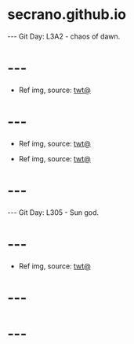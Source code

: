 # secrano.github.io

--- Git Day: L3A2 - chaos of dawn.

# ---

- Ref img, source: [twt@](https://x.com/corpseJ2/status/1984213699301872055)

# ---

- Ref img, source: [twt@](https://x.com/uri11_27/status/1984108271838634455)

- Ref img, source: [twt@](https://x.com/sevenotsu/status/1984147842118905902)

# ---

--- Git Day: L305 - Sun god.

# --- 

- Ref img, source: [twt@](https://x.com/koi_uranaishi/status/1983492762017350099)

# ---
# ---
